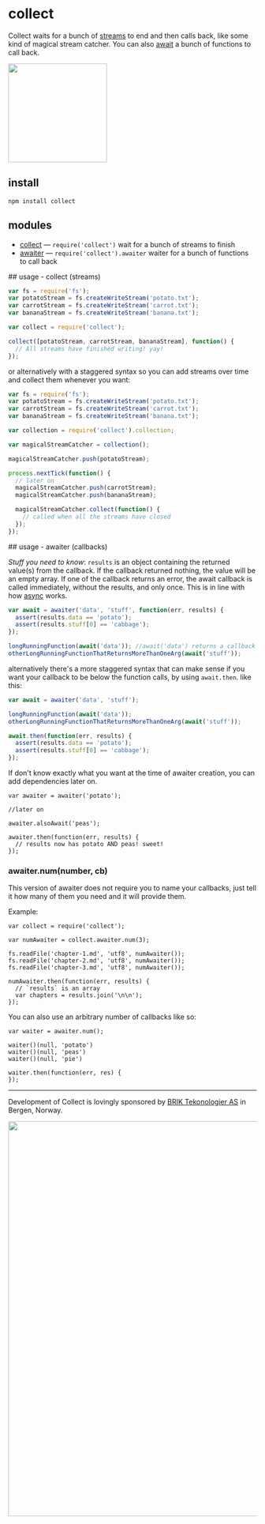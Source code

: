 # collect

Collect waits for a bunch of [streams](#collect) to end and then calls back, 
like some kind of magical stream catcher. You can also [await](#await) a 
bunch of functions to call back.

<img src="http://i.imgur.com/gZjQ1.jpg" height="200"/>

## install

```
npm install collect
```

## modules

* [collect](#collect) — `require('collect')` wait for a bunch of streams to 
  finish 
* [awaiter](#await) — `require('collect').awaiter` waiter for a bunch of 
  functions to call back

<a name="collect"/>
## usage - collect (streams)

```javascript
var fs = require('fs');
var potatoStream = fs.createWriteStream('potato.txt');
var carrotStream = fs.createWriteStream('carrot.txt');
var bananaStream = fs.createWriteStream('banana.txt');

var collect = require('collect');

collect([potatoStream, carrotStream, bananaStream], function() {
  // All streams have finished writing! yay!
});
```

or alternatively with a staggered syntax so you can add streams over time and
collect them whenever you want:

```javascript
var fs = require('fs');
var potatoStream = fs.createWriteStream('potato.txt');
var carrotStream = fs.createWriteStream('carrot.txt');
var bananaStream = fs.createWriteStream('banana.txt');

var collection = require('collect').collection;

var magicalStreamCatcher = collection();

magicalStreamCatcher.push(potatoStream);

process.nextTick(function() {
  // later on
  magicalStreamCatcher.push(carrotStream);
  magicalStreamCatcher.push(bananaStream);

  magicalStreamCatcher.collect(function() {
    // called when all the streams have closed
  });
});
```

<a name="await"/>
## usage - awaiter (callbacks)

*Stuff you need to know*: `results` is an object containing the returned
value(s) from the callback. If the callback returned nothing, the value will be
an empty array. If one of the callback returns an error, the await callback is
called immediately, without the results, and only once. This is in line with 
how [async](http://www.github.com/caolan/async) works. 

```javascript
var await = awaiter('data', 'stuff', function(err, results) {
  assert(results.data == 'potato');
  assert(results.stuff[0] == 'cabbage');
});

longRunningFunction(await('data')); //await('data') returns a callback for you to pass
otherLongRunningFunctionThatReturnsMoreThanOneArg(await('stuff'));
```

alternatively there's a more staggered syntax that can make sense if you want
your callback to be below the function calls, by using `await.then`. like this:

```javascript
var await = awaiter('data', 'stuff');

longRunningFunction(await('data')); 
otherLongRunningFunctionThatReturnsMoreThanOneArg(await('stuff'));

await.then(function(err, results) {
  assert(results.data == 'potato');
  assert(results.stuff[0] == 'cabbage');
});
```

If don't know exactly what you want at the time of awaiter creation, you can add
dependencies later on. 

```
var awaiter = awaiter('potato');

//later on

awaiter.alsoAwait('peas');

awaiter.then(function(err, results) { 
  // results now has potato AND peas! sweet!
});
```

### awaiter.num(number, cb)

This version of awaiter does not require you to name your callbacks, just tell
it how many of them you need and it will provide them.

Example:

```
var collect = require('collect');

var numAwaiter = collect.awaiter.num(3);

fs.readFile('chapter-1.md', 'utf8', numAwaiter());
fs.readFile('chapter-2.md', 'utf8', numAwaiter());
fs.readFile('chapter-3.md', 'utf8', numAwaiter());

numAwaiter.then(function(err, results) {
  // `results` is an array
  var chapters = results.join('\n\n');
});
```

You can also use an arbitrary number of callbacks like so:

```
var waiter = awaiter.num();

waiter()(null, 'potato')
waiter()(null, 'peas')
waiter()(null, 'pie')

waiter.then(function(err, res) {
});

```

---

Development of Collect is lovingly sponsored by 
[BRIK Tekonologier AS](http://www.github.com/brikteknologier) in Bergen, Norway.

<img src="http://i.imgur.com/9JjcBcx.jpg" width="800"/>

